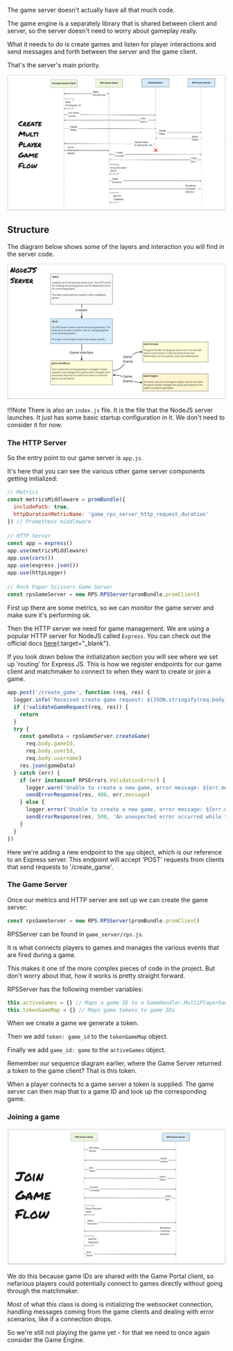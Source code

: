 The game server doesn't actually have all that much code.

The game engine is a separately library that is shared between client and server, so the server doesn't need to worry about gameplay really.

What it needs to do is create games and listen for player interactions and send messages and forth between the server and the game client.

That's the server's main priority.

![User flow sequence diagram](img/multi_player_game_flow.png)

## Structure

The diagram below shows some of the layers and interaction you will find in the server code.

[![Diagram of various RPS server components](img/rpsa_server_design.png)](img/rpsa_server_design.png)


!!!Note
    There is also an `index.js` file. It is the file that the NodeJS server launches. It just has some basic startup configuration in it. We don't need to consider it for now.

### The HTTP Server

So the entry point to our game server is `app.js`. 

It's here that you can see the various other game server components getting initialized:

```js
// Metrics
const metricsMiddleware = promBundle({
  includePath: true,
  httpDurationMetricName: 'game_rps_server_http_request_duration'
}) // Prometheus middleware

// HTTP Server
const app = express()
app.use(metricsMiddleware)
app.use(cors())
app.use(express.json())
app.use(httpLogger)

// Rock Paper Scissors Game Server
const rpsGameServer = new RPS.RPSServer(promBundle.promClient)

```

First up there are some metrics, so we can monitor the game server and make sure it's performing ok.

Then the HTTP server we need for game management. We are using a popular HTTP server for NodeJS called `Express`. You can check out the official docs [here](https://expressjs.com/){:target="_blank"}.

If you look down below the initialization section you will see where we set up 'routing' for Express JS. This is how we register endpoints for our game client and matchmaker to connect to when they want to create or join a game.

```js
app.post('/create_game', function (req, res) {
  logger.info('Received create game request: ${JSON.stringify(req.body)}')
  if (!validateGameRequest(req, res)) {
    return
  }
  try {
    const gameData = rpsGameServer.createGame(
      req.body.gameId,
      req.body.userId,
      req.body.username)
    res.json(gameData)
  } catch (err) {
    if (err instanceof RPSErrors.ValidationError) {
      logger.warn('Unable to create a new game, error message: ${err.message}')
      sendErrorResponse(res, 400, err.message)
    } else {
      logger.error('Unable to create a new game, error message: ${err.message}')
      sendErrorResponse(res, 500, 'An unexpected error occurred while trying to join the game.')
    }
  }
})
``` 


Here we're adding a new endpoint to the `app` object, which is our reference to an Express server. This endpoint will accept 'POST' requests from clients that send requests to '/create_game'. 

### The Game Server

Once our metrics and HTTP server are set up we can create the game server:

```js
const rpsGameServer = new RPS.RPSServer(promBundle.promClient)
```

RPSServer can be found in `game_server/rps.js`.

It is what connects players to games and manages the various events that are fired during a game.

This makes it one of the more complex pieces of code in the project. But don't worry about that, how it works is pretty straight forward. 

RPSServer has the following member variables:

```js
this.activeGames = {} // Maps a game ID to a GameHandler.MultiPlayerGame object
this.tokenGameMap = {} // Maps game tokens to game IDs
```

When we create a game we generate a token. 

Then we add `token: game_id` to the `tokenGameMap` object.

Finally we add `game_id: game` to the `activeGames` object.

Remember our sequence diagram earlier, where the Game Server returned a token to the game client? That is this token.

When a player connects to a game server a token is supplied. The game server can then map that to a game ID and look up the corresponding game.

### Joining a game

[![User flow sequence diagram](img/join_game_flow.png)](img/join_game_flow.png)

We do this because game IDs are shared with the Game Portal client, so nefarious players could potentially connect to games directly without going through the matchmaker.

Most of what this class is doing is initializing the websocket connection, handling messages coming from the game clients and dealing with error scenarios, like if a connection drops.

So we're still not playing the game yet - for that we need to once again consider the Game Engine.